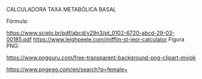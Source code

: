 CALCULADORA TAXA METABÓLICA BASAL

Fórmula:

https://www.scielo.br/pdf/abcd/v29n3/pt_0102-6720-abcd-29-03-00185.pdf
https://www.leighpeele.com/mifflin-st-jeor-calculator
Figura PNG:

https://www.pngguru.com/free-transparent-background-png-clipart-mviok

https://www.pngegg.com/en/search?q=female+
